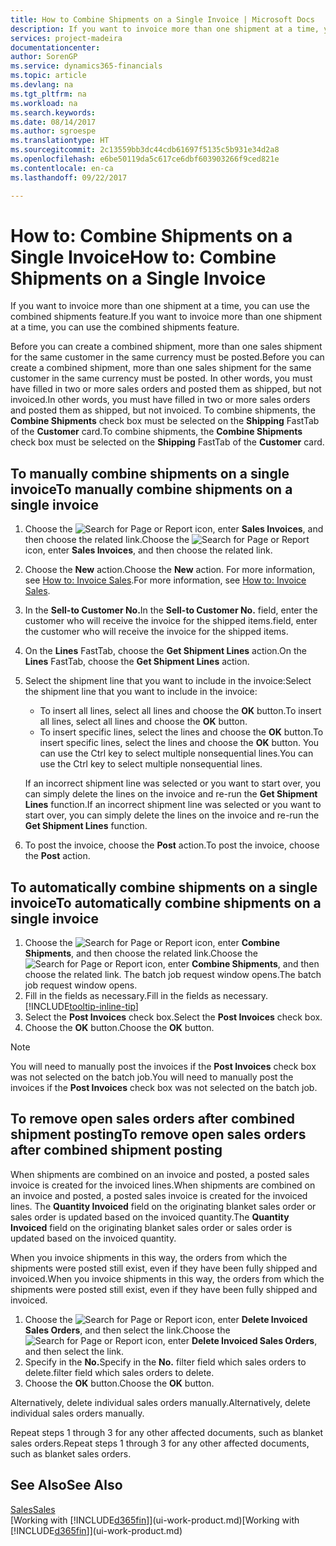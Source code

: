 ```yaml
---
title: How to Combine Shipments on a Single Invoice | Microsoft Docs
description: If you want to invoice more than one shipment at a time, you can use the combined shipments feature.
services: project-madeira
documentationcenter: 
author: SorenGP
ms.service: dynamics365-financials
ms.topic: article
ms.devlang: na
ms.tgt_pltfrm: na
ms.workload: na
ms.search.keywords: 
ms.date: 08/14/2017
ms.author: sgroespe
ms.translationtype: HT
ms.sourcegitcommit: 2c13559bb3dc44cdb61697f5135c5b931e34d2a8
ms.openlocfilehash: e6be50119da5c617ce6dbf603903266f9ced821e
ms.contentlocale: en-ca
ms.lasthandoff: 09/22/2017

---
```

# <a name="how-to-combine-shipments-on-a-single-invoice"></a><span data-ttu-id="f8e3f-103">How to: Combine Shipments on a Single Invoice</span><span class="sxs-lookup"><span data-stu-id="f8e3f-103">How to: Combine Shipments on a Single Invoice</span></span>
<span data-ttu-id="f8e3f-104">If you want to invoice more than one shipment at a time, you can use the combined shipments feature.</span><span class="sxs-lookup"><span data-stu-id="f8e3f-104">If you want to invoice more than one shipment at a time, you can use the combined shipments feature.</span></span>  

 <span data-ttu-id="f8e3f-105">Before you can create a combined shipment, more than one sales shipment for the same customer in the same currency must be posted.</span><span class="sxs-lookup"><span data-stu-id="f8e3f-105">Before you can create a combined shipment, more than one sales shipment for the same customer in the same currency must be posted.</span></span> <span data-ttu-id="f8e3f-106">In other words, you must have filled in two or more sales orders and posted them as shipped, but not invoiced.</span><span class="sxs-lookup"><span data-stu-id="f8e3f-106">In other words, you must have filled in two or more sales orders and posted them as shipped, but not invoiced.</span></span> <span data-ttu-id="f8e3f-107">To combine shipments, the **Combine Shipments** check box must be selected on the **Shipping** FastTab of the **Customer** card.</span><span class="sxs-lookup"><span data-stu-id="f8e3f-107">To combine shipments, the **Combine Shipments** check box must be selected on the **Shipping** FastTab of the **Customer** card.</span></span>  

## <a name="to-manually-combine-shipments-on-a-single-invoice"></a><span data-ttu-id="f8e3f-108">To manually combine shipments on a single invoice</span><span class="sxs-lookup"><span data-stu-id="f8e3f-108">To manually combine shipments on a single invoice</span></span>  
1. <span data-ttu-id="f8e3f-109">Choose the ![Search for Page or Report](media/ui-search/search_small.png "Search for Page or Report icon") icon, enter **Sales Invoices**, and then choose the related link.</span><span class="sxs-lookup"><span data-stu-id="f8e3f-109">Choose the ![Search for Page or Report](media/ui-search/search_small.png "Search for Page or Report icon") icon, enter **Sales Invoices**, and then choose the related link.</span></span>  
2. <span data-ttu-id="f8e3f-110">Choose the **New** action.</span><span class="sxs-lookup"><span data-stu-id="f8e3f-110">Choose the **New** action.</span></span> <span data-ttu-id="f8e3f-111">For more information, see [How to: Invoice Sales](sales-how-invoice-sales.md).</span><span class="sxs-lookup"><span data-stu-id="f8e3f-111">For more information, see [How to: Invoice Sales](sales-how-invoice-sales.md).</span></span>
3. <span data-ttu-id="f8e3f-112">In the **Sell-to Customer No.**</span><span class="sxs-lookup"><span data-stu-id="f8e3f-112">In the **Sell-to Customer No.**</span></span> <span data-ttu-id="f8e3f-113">field, enter the customer who will receive the invoice for the shipped items.</span><span class="sxs-lookup"><span data-stu-id="f8e3f-113">field, enter the customer who will receive the invoice for the shipped items.</span></span>  
4. <span data-ttu-id="f8e3f-114">On the **Lines** FastTab, choose the **Get Shipment Lines** action.</span><span class="sxs-lookup"><span data-stu-id="f8e3f-114">On the **Lines** FastTab, choose the **Get Shipment Lines** action.</span></span>  
5. <span data-ttu-id="f8e3f-115">Select the shipment line that you want to include in the invoice:</span><span class="sxs-lookup"><span data-stu-id="f8e3f-115">Select the shipment line that you want to include in the invoice:</span></span>  

    - <span data-ttu-id="f8e3f-116">To insert all lines, select all lines and choose the **OK** button.</span><span class="sxs-lookup"><span data-stu-id="f8e3f-116">To insert all lines, select all lines and choose the **OK** button.</span></span>  
    - <span data-ttu-id="f8e3f-117">To insert specific lines, select the lines and choose the **OK** button.</span><span class="sxs-lookup"><span data-stu-id="f8e3f-117">To insert specific lines, select the lines and choose the **OK** button.</span></span> <span data-ttu-id="f8e3f-118">You can use the Ctrl key to select multiple nonsequential lines.</span><span class="sxs-lookup"><span data-stu-id="f8e3f-118">You can use the Ctrl key to select multiple nonsequential lines.</span></span>  

    <span data-ttu-id="f8e3f-119">If an incorrect shipment line was selected or you want to start over, you can simply delete the lines on the invoice and re-run the **Get Shipment Lines** function.</span><span class="sxs-lookup"><span data-stu-id="f8e3f-119">If an incorrect shipment line was selected or you want to start over, you can simply delete the lines on the invoice and re-run the **Get Shipment Lines** function.</span></span>  
7. <span data-ttu-id="f8e3f-120">To post the invoice, choose the **Post** action.</span><span class="sxs-lookup"><span data-stu-id="f8e3f-120">To post the invoice, choose the **Post** action.</span></span>  

## <a name="to-automatically-combine-shipments-on-a-single-invoice"></a><span data-ttu-id="f8e3f-121">To automatically combine shipments on a single invoice</span><span class="sxs-lookup"><span data-stu-id="f8e3f-121">To automatically combine shipments on a single invoice</span></span>  
1. <span data-ttu-id="f8e3f-122">Choose the ![Search for Page or Report](media/ui-search/search_small.png "Search for Page or Report icon") icon, enter **Combine Shipments**, and then choose the related link.</span><span class="sxs-lookup"><span data-stu-id="f8e3f-122">Choose the ![Search for Page or Report](media/ui-search/search_small.png "Search for Page or Report icon") icon, enter **Combine Shipments**, and then choose the related link.</span></span> <span data-ttu-id="f8e3f-123">The batch job request window opens.</span><span class="sxs-lookup"><span data-stu-id="f8e3f-123">The batch job request window opens.</span></span>  
2. <span data-ttu-id="f8e3f-124">Fill in the fields as necessary.</span><span class="sxs-lookup"><span data-stu-id="f8e3f-124">Fill in the fields as necessary.</span></span> [!INCLUDE[tooltip-inline-tip](includes/tooltip-inline-tip_md.md)]
3. <span data-ttu-id="f8e3f-125">Select the **Post Invoices** check box.</span><span class="sxs-lookup"><span data-stu-id="f8e3f-125">Select the **Post Invoices** check box.</span></span>  
4.  <span data-ttu-id="f8e3f-126">Choose the **OK** button.</span><span class="sxs-lookup"><span data-stu-id="f8e3f-126">Choose the **OK** button.</span></span>  

> [!NOTE]  
>  <span data-ttu-id="f8e3f-127">You will need to manually post the invoices if the **Post Invoices** check box was not selected on the batch job.</span><span class="sxs-lookup"><span data-stu-id="f8e3f-127">You will need to manually post the invoices if the **Post Invoices** check box was not selected on the batch job.</span></span>  

## <a name="to-remove-open-sales-orders-after-combined-shipment-posting"></a><span data-ttu-id="f8e3f-128">To remove open sales orders after combined shipment posting</span><span class="sxs-lookup"><span data-stu-id="f8e3f-128">To remove open sales orders after combined shipment posting</span></span> 
<span data-ttu-id="f8e3f-129">When shipments are combined on an invoice and posted, a posted sales invoice is created for the invoiced lines.</span><span class="sxs-lookup"><span data-stu-id="f8e3f-129">When shipments are combined on an invoice and posted, a posted sales invoice is created for the invoiced lines.</span></span> <span data-ttu-id="f8e3f-130">The **Quantity Invoiced** field on the originating blanket sales order or sales order is updated based on the invoiced quantity.</span><span class="sxs-lookup"><span data-stu-id="f8e3f-130">The **Quantity Invoiced** field on the originating blanket sales order or sales order is updated based on the invoiced quantity.</span></span>  

<span data-ttu-id="f8e3f-131">When you invoice shipments in this way, the orders from which the shipments were posted still exist, even if they have been fully shipped and invoiced.</span><span class="sxs-lookup"><span data-stu-id="f8e3f-131">When you invoice shipments in this way, the orders from which the shipments were posted still exist, even if they have been fully shipped and invoiced.</span></span>   

1. <span data-ttu-id="f8e3f-132">Choose the ![Search for Page or Report](media/ui-search/search_small.png "Search for Page or Report icon") icon, enter **Delete Invoiced Sales Orders**, and then select the link.</span><span class="sxs-lookup"><span data-stu-id="f8e3f-132">Choose the ![Search for Page or Report](media/ui-search/search_small.png "Search for Page or Report icon") icon, enter **Delete Invoiced Sales Orders**, and then select the link.</span></span>  
2. <span data-ttu-id="f8e3f-133">Specify in the **No.**</span><span class="sxs-lookup"><span data-stu-id="f8e3f-133">Specify in the **No.**</span></span> <span data-ttu-id="f8e3f-134">filter field which sales orders to delete.</span><span class="sxs-lookup"><span data-stu-id="f8e3f-134">filter field which sales orders to delete.</span></span>  
3. <span data-ttu-id="f8e3f-135">Choose the **OK** button.</span><span class="sxs-lookup"><span data-stu-id="f8e3f-135">Choose the **OK** button.</span></span>  

<span data-ttu-id="f8e3f-136">Alternatively, delete individual sales orders manually.</span><span class="sxs-lookup"><span data-stu-id="f8e3f-136">Alternatively, delete individual sales orders manually.</span></span>  

<span data-ttu-id="f8e3f-137">Repeat steps 1 through 3 for any other affected documents, such as blanket sales orders.</span><span class="sxs-lookup"><span data-stu-id="f8e3f-137">Repeat steps 1 through 3 for any other affected documents, such as blanket sales orders.</span></span>

## <a name="see-also"></a><span data-ttu-id="f8e3f-138">See Also</span><span class="sxs-lookup"><span data-stu-id="f8e3f-138">See Also</span></span>  
[<span data-ttu-id="f8e3f-139">Sales</span><span class="sxs-lookup"><span data-stu-id="f8e3f-139">Sales</span></span>](sales-manage-sales.md)  
<span data-ttu-id="f8e3f-140">[Working with [!INCLUDE[d365fin](includes/d365fin_md.md)]](ui-work-product.md)</span><span class="sxs-lookup"><span data-stu-id="f8e3f-140">[Working with [!INCLUDE[d365fin](includes/d365fin_md.md)]](ui-work-product.md)</span></span>

